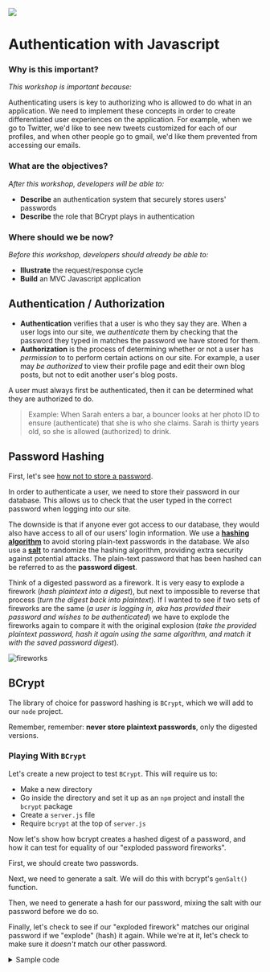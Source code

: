 ![](https://ga-dash.s3.amazonaws.com/production/assets/logo-9f88ae6c9c3871690e33280fcf557f33.png)

<!--11:00 10 minutes -->

<!-- Hook: So why do we think coders often neglect security?

One of the main reasons is "it takes too much time".  Well, today we'll show you a Node library that takes care of it for us, so we don't need to spend all that time.  Today, we'll talk about authentication, but specifically, we'll be using bCrypt and Passport to take some of that responsibility off our shoulders so all we need to do with the latest, greatest security hole that shows up is...upgrade to the latest version and exhale. -->

# Authentication with Javascript

### Why is this important?
<!-- framing the "why" in big-picture/real world examples -->
*This workshop is important because:*

Authenticating users is key to authorizing who is allowed to do what in an application. We need to implement these concepts in order to create differentiated user experiences on the application. For example, when we go to Twitter, we'd like to see new tweets customized for each of our profiles, and when other people go to gmail, we'd like them prevented from accessing our emails. 

### What are the objectives?
<!-- specific/measurable goal for students to achieve -->
*After this workshop, developers will be able to:*

* **Describe** an authentication system that securely stores users' passwords
* **Describe** the role that BCrypt plays in authentication

### Where should we be now?
<!-- call out the skills that are prerequisites -->
*Before this workshop, developers should already be able to:*

* **Illustrate** the request/response cycle
* **Build** an MVC Javascript application

## Authentication / Authorization

* **Authentication** verifies that a user is who they say they are. When a user logs into our site, we *authenticate* them by checking that the password they typed in matches the password we have stored for them.
* **Authorization** is the process of determining whether or not a user has *permission* to to perform certain actions on our site. For example, a user may *be authorized* to view their profile page and edit their own blog posts, but not to edit another user's blog posts.

A user must always first be authenticated, then it can be determined what they are authorized to do.

>Example: When Sarah enters a bar, a bouncer looks at her photo ID to ensure (authenticate) that she is who she claims. Sarah is thirty years old, so she is allowed (authorized) to drink.

<!--11:10 10 minutes -->

<!-- Imprivata example with fingerprints: so first, you say you are Dr. Murphy.  Is this Dr. Murphy's fingerprint?  No?  Sorry Dr. Stevens, nice try.  Go get Dr. Murphy and try again.  OK, that's Dr. Murphy.  You are "authenticated".  You want to sign a prescription?  Go for it, you are "authorized" for that.  An hour later...OK, this person is saying they are *Nurse* Murphy.  Is this their fingerprint?  Yes, they are "authenticated".  You want to sign a prescription?  Ummm, you're not a doctor, you're not "authorized" for that.  Nice try.-->

<!-- Catch-phrase authentication and authorization -->

<!--11:20 15 minutes -->

## Password Hashing

First, let's see [how not to store a password](https://www.youtube.com/watch?v=8ZtInClXe1Q).

In order to authenticate a user, we need to store their password in our database. This allows us to check that the user typed in the correct password when logging into our site.

The downside is that if anyone ever got access to our database, they would also have access to all of our users' login information. We use a [**hashing algorithm**](https://crackstation.net/hashing-security.htm#normalhashing) to avoid storing plain-text passwords in the database. We also use a [**salt**](https://crackstation.net/hashing-security.htm#salt) to randomize the hashing algorithm, providing extra security against potential attacks. The plain-text password that has been hashed can be referred to as the **password digest**.

Think of a digested password as a firework. It is very easy to explode a firework (*hash plaintext into a digest*), but next to impossible to reverse that process (*turn the digest back into plaintext*). If I wanted to see if two sets of fireworks are the same (*a user is logging in, aka has provided their password and wishes to be authenticated*) we have to explode the fireworks again to compare it with the original explosion (*take the provided plaintext password, hash it again using the same algorithm, and match it with the saved password digest*).

![fireworks](http://i.giphy.com/122XXtx3oumxBm.gif)

<!--11:35 10 minutes -->

<!--Math explanation/simplification on board of SHA-1

Something like take a password, convert it to binary, break it up into three words of 8 bits, and then do something like (A&&B||C for digit 1, A||B&&C for digit 2, A&&B&&C for digit 3, etc.)
-->

<!--11:45 20 minutes -->

## BCrypt

The library of choice for password hashing is `BCrypt`, which we will add to our `node` project.

Remember, remember: **never store plaintext passwords**, only the digested versions. 

### Playing With `BCrypt`

Let's create a new project to test `BCrypt`.  This will require us to:

- Make a new directory
- Go inside the directory and set it up as an `npm` project and install the `bcrypt` package
- Create a `server.js` file
- Require `bcrypt` at the top of `server.js`

Now let's show how bcrypt creates a hashed digest of a password, and how it can test for equality of our "exploded password fireworks".

First, we should create two passwords.

<!--
const myPassword = 'not_bacon';
const otherPassword = 'bacon';-->

Next, we need to generate a salt.  We will do this with bcrypt's `genSalt()` function.

<!--
bcrypt.genSalt(function(err, salt) {
	console.log("Salt: " + salt);
}); -->

Then, we need to generate a hash for our password, mixing the salt with our password before we do so.

<!--
bcrypt.hash(myPassword, salt, function(err, hash) {
    console.log("Salty hash: " + hash);
}); -->

Finally, let's check to see if our "exploded firework" matches our original password if we "explode" (hash) it again.  While we're at it, let's check to make sure it *doesn't* match our other password.

<!--
bcrypt.compare(myPassword, hash, function(err, res) {
    console.log("My password and hash match: " + res);
});
bcrypt.compare(otherPassword, hash, function(err, res) {
    console.log("Other password and hash match: " + res);
});		-->

<details>
<summary>Sample code</summary>
```js
const bcrypt = require('bcrypt');
const myPassword = 'not_bacon';
const otherPassword = 'bacon';

bcrypt.genSalt(function(err, salt) {
	console.log("Salt: " + salt);
  bcrypt.hash(myPassword, salt, function(err, hash) {
      console.log("Salty hash: " + hash);
      bcrypt.compare(myPassword, hash, function(err, res) {
			    console.log("My password and hash match: " + res);
			});
      bcrypt.compare(otherPassword, hash, function(err, res) {
			    console.log("Other password and hash match: " + res);
			});				
  });
});
```
</details>

How will BCrypt's compare method help us **authenticate** a `User`?

[BCrypt](https://en.wikipedia.org/wiki/Bcrypt) uses a ["salt"](https://en.wikipedia.org/wiki/Salt_(cryptography)) to protect against [rainbow table](https://en.wikipedia.org/wiki/Rainbow_table) attacks and is an [adaptive function](https://codiscope.com/cryptographic-hash-functions/) (see section: "Adaptive Hash Functions") to protect against [brute-force](https://en.wikipedia.org/wiki/Brute-force_search) attacks.

<!-- Catch-phrase with encryption, hash, salt, bcrypt -->

<!--12:05 5 minutes -->

## Closing Thoughts

* What is the difference between authorization and authentication?
* How should we not store passwords?
* Why is BCrypt useful and how do we use it to authenticate a user
* How do salts work with hashing?

## Additional Resources

<!--Note youtube link below says 42 meaning 46, but otherwise solid-->
* [How public-key cryptosystems work](https://www.youtube.com/watch?v=3QnD2c4Xovk)
